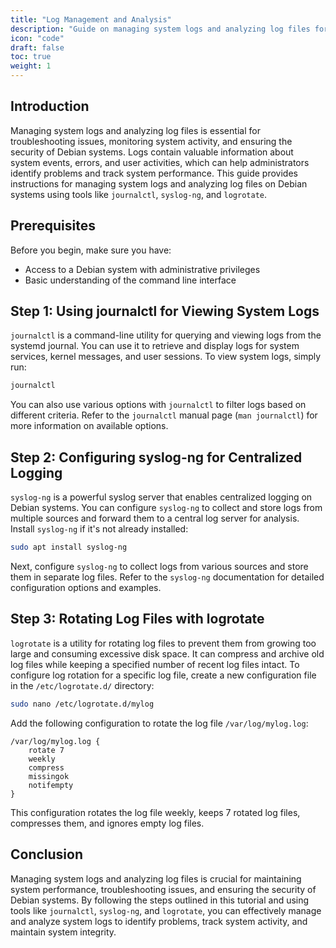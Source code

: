 ```yaml
---
title: "Log Management and Analysis"
description: "Guide on managing system logs and analyzing log files for troubleshooting and monitoring purposes, using tools like journalctl, syslog-ng, and logrotate."
icon: "code"
draft: false
toc: true
weight: 1
---
```


## Introduction

Managing system logs and analyzing log files is essential for troubleshooting issues, monitoring system activity, and ensuring the security of Debian systems. Logs contain valuable information about system events, errors, and user activities, which can help administrators identify problems and track system performance. This guide provides instructions for managing system logs and analyzing log files on Debian systems using tools like `journalctl`, `syslog-ng`, and `logrotate`.

## Prerequisites

Before you begin, make sure you have:

- Access to a Debian system with administrative privileges
- Basic understanding of the command line interface

## Step 1: Using journalctl for Viewing System Logs

`journalctl` is a command-line utility for querying and viewing logs from the systemd journal. You can use it to retrieve and display logs for system services, kernel messages, and user sessions. To view system logs, simply run:

```bash
journalctl
```

You can also use various options with `journalctl` to filter logs based on different criteria. Refer to the `journalctl` manual page (`man journalctl`) for more information on available options.

## Step 2: Configuring syslog-ng for Centralized Logging

`syslog-ng` is a powerful syslog server that enables centralized logging on Debian systems. You can configure `syslog-ng` to collect and store logs from multiple sources and forward them to a central log server for analysis. Install `syslog-ng` if it's not already installed:

```bash
sudo apt install syslog-ng
```

Next, configure `syslog-ng` to collect logs from various sources and store them in separate log files. Refer to the `syslog-ng` documentation for detailed configuration options and examples.

## Step 3: Rotating Log Files with logrotate

`logrotate` is a utility for rotating log files to prevent them from growing too large and consuming excessive disk space. It can compress and archive old log files while keeping a specified number of recent log files intact. To configure log rotation for a specific log file, create a new configuration file in the `/etc/logrotate.d/` directory:

```bash
sudo nano /etc/logrotate.d/mylog
```

Add the following configuration to rotate the log file `/var/log/mylog.log`:

```
/var/log/mylog.log {
    rotate 7
    weekly
    compress
    missingok
    notifempty
}
```

This configuration rotates the log file weekly, keeps 7 rotated log files, compresses them, and ignores empty log files.

## Conclusion

Managing system logs and analyzing log files is crucial for maintaining system performance, troubleshooting issues, and ensuring the security of Debian systems. By following the steps outlined in this tutorial and using tools like `journalctl`, `syslog-ng`, and `logrotate`, you can effectively manage and analyze system logs to identify problems, track system activity, and maintain system integrity.
